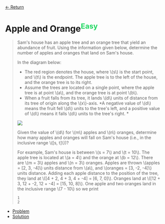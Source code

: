 [&larr; Return](https://hanggrian.github.io/grind-hackerrank/)

# Apple and Orange<sup style="color: rgb(32, 215, 97);">Easy</sup>

> Sam's house has an apple tree and an orange tree that yield an abundance of
  fruit. Using the information given below, determine the number of apples and
  oranges that land on Sam's house.
>
> In the diagram below:
>
> - The red region denotes the house, where \\(s\\) is the start point, and
    \\(t\\) is the endpoint. The apple tree is to the left of the house, and the
    orange tree is to its right.
> - Assume the trees are located on a single point, where the apple tree is at
    point \\(a\\), and the orange tree is at point \\(b\\).
> - When a fruit falls from its tree, it lands \\(d\\) units of distance from
    its tree of origin along the \\(x\\)-axis. *A negative value of \\(d\\)
    means the fruit fell \\(d\\) units to the tree's left, and a positive value
    of \\(d\\) means it falls \\(d\\) units to the tree's right. *
>
> ![](https://s3.amazonaws.com/hr-challenge-images/25220/1474218925-f2a791d52c-Appleandorange2.png)
>
> Given the value of \\(d\\) for \\(m\\) apples and \\(n\\) oranges, determine
  how many apples and oranges will fall on Sam's house (i.e., in the inclusive
  range \\([s, t]\\))?
>
> For example, Sam's house is between \\(s = 7\\) and \\(t = 10\\). The apple
  tree is located at \\(a = 4\\) and the orange at \\(b = 12\\). There are
  \\(m = 3\\) apples and \\(n = 3\\) oranges. Apples are thrown
  \\(apples = [2, 3, -4]\\) units distance from \\(a\\), and
  \\(oranges = [3, -2, -4]\\) units distance. Adding each apple distance to the
  position of the tree, they land at \\([4 + 2, 4 + 3, 4 + -4] = [6, 7, 0]\\).
  Oranges land at \\([12 + 3, 12 + -2, 12 + -4] = [15, 10, 8]\\). One apple and
  two oranges land in the inclusive range \\(7 - 10\\) so we print
>
> ```
> 1
> 2
> ```

- [Problem](https://www.hackerrank.com/challenges/apple-and-orange/)
- [Solution](https://github.com/hanggrian/grind-hackerrank/blob/main/algorithms/src/main/java/algo/AppleAndOrange.java)
